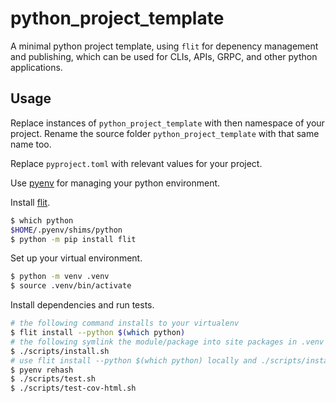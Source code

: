 # python_project_template

A minimal python project template, using `flit` for depenency management and publishing, which can be used for CLIs, APIs, GRPC, and other python applications.

## Usage

Replace instances of `python_project_template` with then namespace of your project. Rename the source folder `python_project_template` with that same name too.

Replace `pyproject.toml` with relevant values for your project.

Use [pyenv](https://github.com/pyenv/pyenv) for managing your python environment.

Install [flit](https://flit.readthedocs.io/en/latest/).

```sh
$ which python
$HOME/.pyenv/shims/python
$ python -m pip install flit
```

Set up your virtual environment.

```sh
$ python -m venv .venv
$ source .venv/bin/activate
```

Install dependencies and run tests.

```sh
# the following command installs to your virtualenv
$ flit install --python $(which python)
# the following symlink the module/package into site packages in .venv instead of copying it
$ ./scripts/install.sh
# use flit install --python $(which python) locally and ./scripts/install.sh in ci-things
$ pyenv rehash
$ ./scripts/test.sh
$ ./scripts/test-cov-html.sh
```

